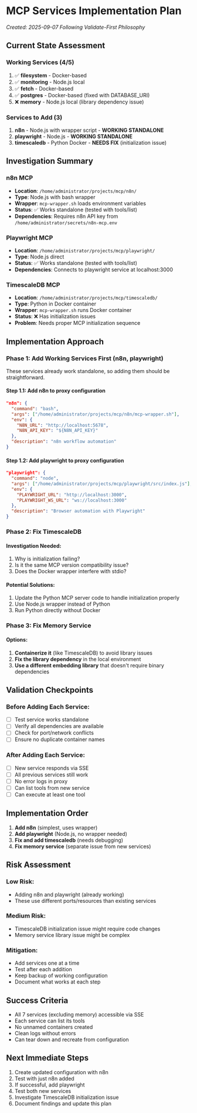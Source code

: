 # MCP Services Implementation Plan
*Created: 2025-09-07*
*Following Validate-First Philosophy*

## Current State Assessment

### Working Services (4/5)
1. ✅ **filesystem** - Docker-based
2. ✅ **monitoring** - Node.js local
3. ✅ **fetch** - Docker-based
4. ✅ **postgres** - Docker-based (fixed with DATABASE_URI)
5. ❌ **memory** - Node.js local (library dependency issue)

### Services to Add (3)
1. **n8n** - Node.js with wrapper script - **WORKING STANDALONE**
2. **playwright** - Node.js - **WORKING STANDALONE**
3. **timescaledb** - Python Docker - **NEEDS FIX** (initialization issue)

## Investigation Summary

### n8n MCP
- **Location**: `/home/administrator/projects/mcp/n8n/`
- **Type**: Node.js with bash wrapper
- **Wrapper**: `mcp-wrapper.sh` loads environment variables
- **Status**: ✅ Works standalone (tested with tools/list)
- **Dependencies**: Requires n8n API key from `/home/administrator/secrets/n8n-mcp.env`

### Playwright MCP
- **Location**: `/home/administrator/projects/mcp/playwright/`
- **Type**: Node.js direct
- **Status**: ✅ Works standalone (tested with tools/list)
- **Dependencies**: Connects to playwright service at localhost:3000

### TimescaleDB MCP
- **Location**: `/home/administrator/projects/mcp/timescaledb/`
- **Type**: Python in Docker container
- **Wrapper**: `mcp-wrapper.sh` runs Docker container
- **Status**: ❌ Has initialization issues
- **Problem**: Needs proper MCP initialization sequence

## Implementation Approach

### Phase 1: Add Working Services First (n8n, playwright)

These services already work standalone, so adding them should be straightforward.

#### Step 1.1: Add n8n to proxy configuration
```json
"n8n": {
  "command": "bash",
  "args": ["/home/administrator/projects/mcp/n8n/mcp-wrapper.sh"],
  "env": {
    "N8N_URL": "http://localhost:5678",
    "N8N_API_KEY": "${N8N_API_KEY}"
  },
  "description": "n8n workflow automation"
}
```

#### Step 1.2: Add playwright to proxy configuration
```json
"playwright": {
  "command": "node",
  "args": ["/home/administrator/projects/mcp/playwright/src/index.js"],
  "env": {
    "PLAYWRIGHT_URL": "http://localhost:3000",
    "PLAYWRIGHT_WS_URL": "ws://localhost:3000"
  },
  "description": "Browser automation with Playwright"
}
```

### Phase 2: Fix TimescaleDB

#### Investigation Needed:
1. Why is initialization failing?
2. Is it the same MCP version compatibility issue?
3. Does the Docker wrapper interfere with stdio?

#### Potential Solutions:
1. Update the Python MCP server code to handle initialization properly
2. Use Node.js wrapper instead of Python
3. Run Python directly without Docker

### Phase 3: Fix Memory Service

#### Options:
1. **Containerize it** (like TimescaleDB) to avoid library issues
2. **Fix the library dependency** in the local environment
3. **Use a different embedding library** that doesn't require binary dependencies

## Validation Checkpoints

### Before Adding Each Service:
- [ ] Test service works standalone
- [ ] Verify all dependencies are available
- [ ] Check for port/network conflicts
- [ ] Ensure no duplicate container names

### After Adding Each Service:
- [ ] New service responds via SSE
- [ ] All previous services still work
- [ ] No error logs in proxy
- [ ] Can list tools from new service
- [ ] Can execute at least one tool

## Implementation Order

1. **Add n8n** (simplest, uses wrapper)
2. **Add playwright** (Node.js, no wrapper needed)
3. **Fix and add timescaledb** (needs debugging)
4. **Fix memory service** (separate issue from new services)

## Risk Assessment

### Low Risk:
- Adding n8n and playwright (already working)
- These use different ports/resources than existing services

### Medium Risk:
- TimescaleDB initialization issue might require code changes
- Memory service library issue might be complex

### Mitigation:
- Add services one at a time
- Test after each addition
- Keep backup of working configuration
- Document what works at each step

## Success Criteria

- All 7 services (excluding memory) accessible via SSE
- Each service can list its tools
- No unnamed containers created
- Clean logs without errors
- Can tear down and recreate from configuration

## Next Immediate Steps

1. Create updated configuration with n8n
2. Test with just n8n added
3. If successful, add playwright
4. Test both new services
5. Investigate TimescaleDB initialization issue
6. Document findings and update this plan